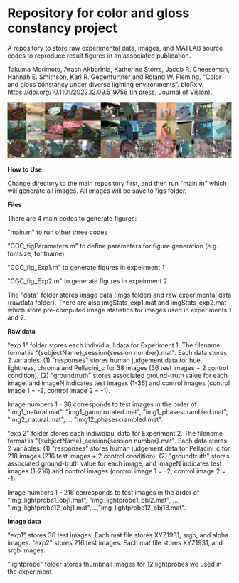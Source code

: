 # Repository for color and gloss constancy project

A repository to store raw experimental data, images, and MATLAB source codes to reproduce result figures in an associated publication.


Takuma Morimoto, Arash Akbarinia, Katherine Storrs, Jacob R. Cheeseman, Hannah E. Smithson, Karl R. Gegenfurtner and Roland W. Fleming, “Color and gloss constancy under diverse lighting environments”. bioRxiv. https://doi.org/10.1101/2022.12.09.519756 (in press, Journal of Vision).

![alt text](https://github.com/takuma929/ColorANDGlossConstancy/blob/main/thumbnail.png?raw=true)


**How to Use** 

Change directory to the main repository first, and then run "main.m" which will generate all images. All images will be save to figs folder.

**Files**

There are 4 main codes to generate figures:

"main.m" to run other three codes

"CGC_figParameters.m" to define parameters for figure generation (e.g. fontsize, fontname)

"CGC_fig_Exp1.m" to generate figures in expeirment 1

"CGC_fig_Exp2.m" to generate figures in expeirment 2

The "data" folder stores image data (imgs folder) and raw experimental data (rawdata folder).
There are also imgStats_exp1.mat and imgStats_exp2.mat which store pre-computed image statistics for images used in experiments 1 and 2.

**Raw data**

"exp 1" folder stores each individiaul data for Experiment 1.
The filename format is "{subjectName}_session{session number}.mat".
Each data stores 2 variables.
(1) "responses" stores human judgement data for hue, lightness, chroma and Pellacini_c for 38 images (36 test images + 2 control condition).
(2) "groundtruth" stores associated ground-truth value for each image, and imageN indicates test images (1-36) and control images (control image 1 = -2, control image 2 = -1).

Image numbers 1 - 36 corresponds to test images in the order of "img1_natural.mat", "img1_gamutrotated.mat", "img1_phasescrambled.mat", "img2_natural.mat", ... "img12_phasescrambled.mat". 

"exp 2" folder stores each individiaul data for Experiment 2.
The filename format is "{subjectName}_session{session number}.mat".
Each data stores 2 variables: 
(1) "responses" stores human judgement data for Pellacini_c for 218 images (216 test images + 2 control condition). 
(2) "groundtruth" stores associated ground-truth value for each image, and imageN indicates test images (1-216) and control images (control image 1 = -2, control image 2 = -1).

Image numbers 1 - 216 corresponds to test images in the order of "img_lightprobe1_obj1.mat", "img_lightprobe1_obj2.mat", ..., "img_lightprobe12_obj1.mat",...,"img_lightprobe12_obj18.mat".


**Image data**

"exp1" stores 36 test images. Each mat file stores XYZ1931, srgb, and alpha images.
"exp2" stores 216 test images. Each mat file stores XYZ1931, and srgb images.

"lightprobe" folder stores thumbnail images for 12 lightprobes we used in the experiment.
